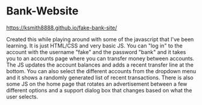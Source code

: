 # Bank-Website

https://ksmith8888.github.io/fake-bank-site/ 
 
   Created this while playing around with some of the javascript that I've been learning. It is just HTML/CSS and very basic JS. You can "log in" to the account with the username 
"fake" and the password "bank" and it takes you to an accounts page where you can transfer money between accounts. The JS updates the account balances and adds a recent transfer line at the bottom. You can also select the different accounts from the dropdown menu and it shows a randomly generated list of recent transactions. There is also some JS on the home page that rotates an advertisement between a few different options and a support dialog box that changes based on what the user selects.
